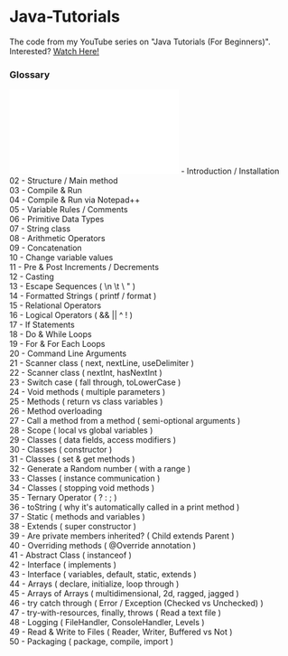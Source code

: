 # Java-Tutorials
The code from my YouTube series on "Java Tutorials (For Beginners)". Interested? [Watch Here!](https://www.youtube.com/playlist?list=PL72Es31dJnK7bCyERqbpgZwlMDf1N18Kv)

### Glossary

![01](tutorial_01.md) - Introduction / Installation  
02 - Structure / Main method  
03 - Compile & Run  
04 - Compile & Run via Notepad++  
05 - Variable Rules / Comments  
06 - Primitive Data Types  
07 - String class  
08 - Arithmetic Operators  
09 - Concatenation  
10 - Change variable values  
11 - Pre & Post Increments / Decrements  
12 - Casting  
13 - Escape Sequences ( \n \t \\ \" )  
14 - Formatted Strings ( printf / format )  
15 - Relational Operators  
16 - Logical Operators ( && || ^ ! )  
17 - If Statements  
18 - Do & While Loops  
19 - For & For Each Loops  
20 - Command Line Arguments  
21 - Scanner class ( next, nextLine, useDelimiter )  
22 - Scanner class ( nextInt, hasNextInt )  
23 - Switch case ( fall through, toLowerCase )  
24 - Void methods ( multiple parameters )  
25 - Methods ( return vs class variables )  
26 - Method overloading  
27 - Call a method from a method ( semi-optional arguments )  
28 - Scope ( local vs global variables )  
29 - Classes ( data fields, access modifiers )  
30 - Classes ( constructor )  
31 - Classes ( set & get methods )  
32 - Generate a Random number ( with a range )  
33 - Classes ( instance communication )  
34 - Classes ( stopping void methods )  
35 - Ternary Operator ( ? : ; )  
36 - toString ( why it's automatically called in a print method )  
37 - Static ( methods and variables )  
38 - Extends ( super constructor )  
39 - Are private members inherited? ( Child extends Parent )  
40 - Overriding methods ( @Override annotation )  
41 - Abstract Class ( instanceof )  
42 - Interface ( implements )  
43 - Interface ( variables, default, static, extends )  
44 - Arrays ( declare, initialize, loop through )  
45 - Arrays of Arrays ( multidimensional, 2d, ragged, jagged )  
46 - try catch through ( Error / Exception (Checked vs Unchecked) )  
47 - try-with-resources, finally, throws ( Read a text file )  
48 - Logging ( FileHandler, ConsoleHandler, Levels )  
49 - Read & Write to Files ( Reader, Writer, Buffered vs Not )  
50 - Packaging ( package, compile, import )  
